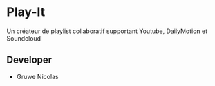 # Play-It

Un créateur de playlist collaboratif supportant Youtube, DailyMotion et Soundcloud

## Developer

- Gruwe Nicolas
